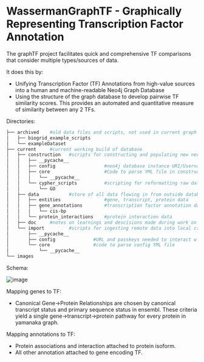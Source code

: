 # WassermanGraphTF - Graphically Representing Transcription Factor Annotation

The graphTF project facilitates quick and comprehensive TF comparisons that consider multiple types/sources of data.

It does this by:
- Unifying Transcription Factor (TF) Annotations from high-value sources into a human and machine-readable Neo4j Graph Database
- Using the structure of the graph database to develop pairwise TF similarity scores. This provides an automated and quantitative measure of similarity between any 2 TFs.


Directories: <br/>
```bash
├── archived    #old data files and scripts, not used in current graph model
│   ├── biogrid_example_scripts
│   └── exampleDataset
├── current     #current working build of database
│   ├── construction   #scripts for constructing and populating new neo4j database instance
│   │   ├── __pycache__
│   │   ├── config                  #neo4j database instance URI/Username/Passkey and links raw github datafiles
│   │   ├── core                    #Code to parse YML file in construction/config
│   │   │   └── __pycache__
│   │   └── cypher_scripts          #scripting for reformatting raw data to graph schema
│   │       └── GO
│   ├── data           #store of all data flowing in from outside databases and out to the graph database
│   │   ├── entities                #gene, transcript, protein data
│   │   ├── gene_annotations        #transcription factor annotation data
│   │   │   └── cis-bp
│   │   └── protein_interactions    #protein interaction data
│   ├── doc     #notes on learnings and descisions made during work on project
│   └── import         #scripts for ingesting remote data into local csv files
│       ├── __pycache__
│       ├── config              #URL and passkeys needed to interact w various biological databases
│       └── core                #code to parse config YML file
│           └── __pycache__
└── images
 ```

Schema:

![image](https://user-images.githubusercontent.com/95512439/179076561-4603425a-b983-4bcc-9c8d-fbd3647033f1.png)

Mapping genes to TF:
- Canonical Gene->Protein Relationships are chosen by canonical transcript status and primary sequence status in ensembl. These criteria yield a single gene->transcript->protein pathway for every protein in yamanaka graph.

Mapping annotations to TF:
- Protein associations and interaction attached to protein isoform. 
- All other annotation attached to gene encoding TF.
